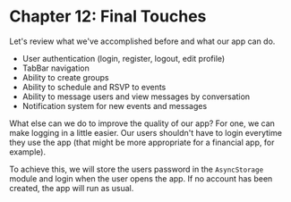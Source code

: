 # Chapter 12: Final Touches

Let's review what we've accomplished before and what our app can do. 

- User authentication (login, register, logout, edit profile)
- TabBar navigation 
- Ability to create groups
- Ability to schedule and RSVP to events
- Ability to message users and view messages by conversation
- Notification system for new events and messages

What else can we do to improve the quality of our app? For one, we can make logging in a little easier. Our users shouldn't have to login everytime they use the app (that might be more appropriate for a financial app, for example). 

To achieve this, we will store the users password in the `AsyncStorage` module and login when the user opens the app. If no account has been created, the app will run as usual.

```javascript

```